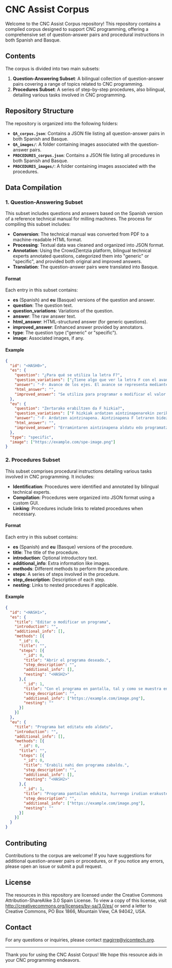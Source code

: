 # CNC Assist Corpus

Welcome to the CNC Assist Corpus repository! This repository contains a compiled corpus designed to support CNC programming, offering a comprehensive set of question-answer pairs and procedural instructions in both Spanish and Basque.

## Contents

The corpus is divided into two main subsets:

1. **Question-Answering Subset**: A bilingual collection of question-answer pairs covering a range of topics related to CNC programming.
2. **Procedures Subset**: A series of step-by-step procedures, also bilingual, detailing various tasks involved in CNC programming.

## Repository Structure

The repository is organized into the following folders:

- **`QA_corpus.json`**: Contains a JSON file listing all question-answer pairs in both Spanish and Basque.
- **`QA_images/`**: A folder containing images associated with the question-answer pairs.
- **`PROCEDURES_corpus.json`**: Contains a JSON file listing all procedures in both Spanish and Basque.
- **`PROCEDURES_images/`**: A folder containing images associated with the procedures.

## Data Compilation

### 1. Question-Answering Subset

This subset includes questions and answers based on the Spanish version of a reference technical manual for milling machines. The process for compiling this subset includes:

- **Conversion**: The technical manual was converted from PDF to a machine-readable HTML format.
- **Processing**: Textual data was cleaned and organized into JSON format.
- **Annotation**: Using the CrowdZientzia platform, bilingual technical experts annotated questions, categorized them into "generic" or "specific", and provided both original and improved answers.
- **Translation**: The question-answer pairs were translated into Basque.

#### Format

Each entry in this subset contains:

- **es** (Spanish) and **eu** (Basque) versions of the question and answer.
- **question**: The question text.
- **question_variations**: Variations of the question.
- **answer**: The raw answer text.
- **html_answer**: HTML-structured answer (for generic questions).
- **improved_answer**: Enhanced answer provided by annotators.
- **type**: The question type ("generic" or "specific").
- **image**: Associated images, if any.

#### Example

```json
{
  "id": "<HASH0>",
  "es": {
    "question": "¿Para qué se utiliza la letra F?",
    "question_variations": ["¿Tiene algo que ver la letra F con el avance de los ejes?"],
    "answer": "·F· Avance de los ejes. El avance se representa mediante la letra F seguida del valor de avance deseado.",
    "html_answer": "",
    "improved_answer": "Se utiliza para programar o modificar el valor del avance de herramienta."
  },
  "eu": {
    "question": "Zertarako erabiltzen da F hizkia?",
    "question_variations": ["F hizkiak ardatzen aintzinapenarekin zerikusirik du?"],
    "answer": "·F· Ardatzen aintzinapena. Aintzinapena F letraren bidez adierazten da, eta, ondoren, lortu nahi den aintzinapen-balioa.",
    "html_answer": "",
    "improved_answer": "Erramintaren aintzinapena aldatu edo programatzeko erabiltzen da."
  },
  "type": "specific",
  "image": ["https://example.com/spe-image.png"]
}
```

### 2. Procedures Subset

This subset comprises procedural instructions detailing various tasks involved in CNC programming. It includes:

- **Identification**: Procedures were identified and annotated by bilingual technical experts.
- **Compilation**: Procedures were organized into JSON format using a custom GUI.
- **Linking**: Procedures include links to related procedures when necessary.

#### Format

Each entry in this subset contains:

- **es** (Spanish) and **eu** (Basque) versions of the procedure.
- **title**: The title of the procedure.
- **introduction**: Optional introductory text.
- **additional_info**: Extra information like images.
- **methods**: Different methods to perform the procedure.
- **steps**: A series of steps involved in the procedure.
- **step_description**: Description of each step.
- **nesting**: Links to nested procedures if applicable.

#### Example

```json
{
  "id": "<HASH1>",
  "es": {
    "title": "Editar o modificar un programa",
    "introduction": "",
    "additional_info": [],
    "methods": [{
      "_id": 0,
      "title": "",
      "steps": [{
        "_id": 0,
        "title": "Abrir el programa deseado.",
        "step_description": "",
        "additional_info": [],
        "nesting": "<HASH2>"
      },{
        "_id": 1,
        "title": "Con el programa en pantalla, tal y como se muestra en la siguiente imagen, se podrá comenzar a modificar o extender el código G para programar la pieza.",
        "step_description": "",
        "additional_info": ["https://example.com/image.png"],
        "nesting": ""
      }]
    }]
  },
  "eu": {
    "title": "Programa bat editatu edo aldatu",
    "introduction": "",
    "additional_info": [],
    "methods": [{
      "_id": 0,
      "title": "",
      "steps": [{
        "_id": 0,
        "title": "Erabili nahi den programa zabaldu.",
        "step_description": "",
        "additional_info": [],
        "nesting": "<HASH2>"
      },{
        "_id": 1,
        "title": "Programa pantailan edukita, hurrengo irudian erakusten den bezala, G kodea aldatzen edo hedatzen hasi ahal izango da pieza programatzeko.",
        "step_description": "",
        "additional_info": ["https://example.com/image.png"],
        "nesting": ""
      }]
    }]
  }
}
```

## Contributing

Contributions to the corpus are welcome! If you have suggestions for additional question-answer pairs or procedures, or if you notice any errors, please open an issue or submit a pull request.

## License

The resources in this repository are licensed under the Creative Commons Attribution-ShareAlike 3.0 Spain License. To view a copy of this license, visit http://creativecommons.org/licenses/by-sa/3.0/es/ or send a letter to Creative Commons, PO Box 1866, Mountain View, CA 94042, USA.

## Contact

For any questions or inquiries, please contact [magirre@vicomtech.org](mailto:magirre@vicomtech.org).

---

Thank you for using the CNC Assist Corpus! We hope this resource aids in your CNC programming endeavors.
